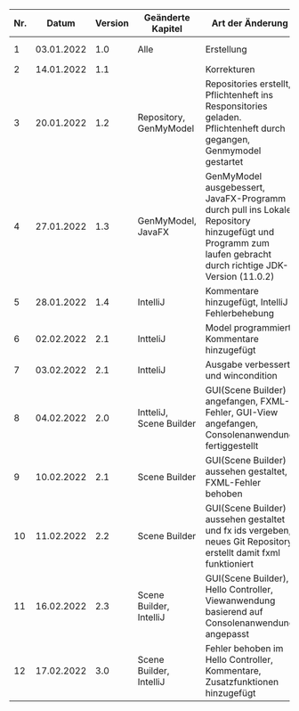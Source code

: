 | Nr. | Datum | Version | Geänderte Kapitel | Art der Änderung | Autor | Status |
|--------------|-------------|--------------|--------------|-------------|--------------|--------------|
| 1 | 03.01.2022 | 1.0 | Alle | Erstellung | Michael Wittner | - |
| 2 | 14.01.2022 | 1.1 |  | Korrekturen | 3AHITN | - |
| 3 | 20.01.2022 | 1.2 | Repository, GenMyModel | Repositories erstellt, Pflichtenheft ins Responsitories geladen. Pflichtenheft durch gegangen, Genmymodel gestartet | Christian Chimani | iB |
| 4 | 27.01.2022 | 1.3 | GenMyModel, JavaFX | GenMyModel ausgebessert, JavaFX-Programm durch pull ins Lokale Repository hinzugefügt und Programm zum laufen gebracht durch richtige JDK-Version (11.0.2) | Christian Chimani | iB |
| 5 | 28.01.2022 | 1.4 | IntelliJ | Kommentare hinzugefügt, IntelliJ Fehlerbehebung | Christian Chimani | iB |
| 6 | 02.02.2022 | 2.1 | IntteliJ | Model programmiert, Kommentare hinzugefügt | Christian Chimani | iB |
| 7 | 03.02.2022 | 2.1 | IntteliJ | Ausgabe verbessert und wincondition | Christian Chimani | iB |
| 8 | 04.02.2022 | 2.0 | IntteliJ, Scene Builder | GUI(Scene Builder) angefangen, FXML-Fehler, GUI-View angefangen, Consolenanwendung fertiggestellt | Christian Chimani | iB |
| 9 | 10.02.2022 | 2.1 | Scene Builder | GUI(Scene Builder) aussehen gestaltet, FXML-Fehler behoben | Christian Chimani | iB |
| 10 | 11.02.2022 | 2.2 | Scene Builder | GUI(Scene Builder) aussehen gestaltet und fx ids vergeben, neues Git Repository erstellt damit fxml funktioniert | Christian Chimani | iB |
| 11 | 16.02.2022 | 2.3 | Scene Builder, IntelliJ| GUI(Scene Builder), Hello Controller, Viewanwendung basierend auf Consolenanwendung angepasst | Christian Chimani | iB |
| 12 | 17.02.2022 | 3.0 | Scene Builder, IntelliJ| Fehler behoben im Hello Controller, Kommentare, Zusatzfunktionen hinzugefügt| Christian Chimani | iB |

